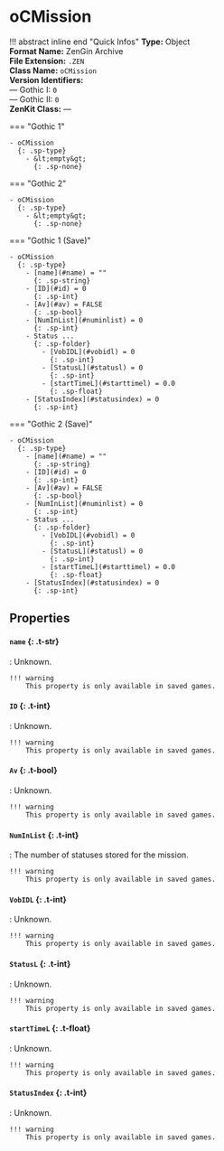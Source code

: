 # oCMission

!!! abstract inline end "Quick Infos"
    **Type:** Object<br/>
    **Format Name:** ZenGin Archive<br/>
    **File Extension:** `.ZEN`<br/>
    **Class Name:** `oCMission`<br/>
    **Version Identifiers:**<br />
    — Gothic I: `0`<br/>
    — Gothic II: `0`<br/>
    **ZenKit Class:** *—*

=== "Gothic 1"

    - oCMission
      {: .sp-type}
        - &lt;empty&gt;
          {: .sp-none}

=== "Gothic 2"

    - oCMission
      {: .sp-type}
        - &lt;empty&gt;
          {: .sp-none}

=== "Gothic 1 (Save)"

    - oCMission
      {: .sp-type}
        - [name](#name) = ""
          {: .sp-string}
        - [ID](#id) = 0
          {: .sp-int}
        - [Av](#av) = FALSE
          {: .sp-bool}
        - [NumInList](#numinlist) = 0
          {: .sp-int}
        - Status ...
          {: .sp-folder}
            - [VobIDL](#vobidl) = 0
              {: .sp-int}
            - [StatusL](#statusl) = 0
              {: .sp-int}
            - [startTimeL](#starttimel) = 0.0
              {: .sp-float}
        - [StatusIndex](#statusindex) = 0
          {: .sp-int}

=== "Gothic 2 (Save)"

    - oCMission
      {: .sp-type}
        - [name](#name) = ""
          {: .sp-string}
        - [ID](#id) = 0
          {: .sp-int}
        - [Av](#av) = FALSE
          {: .sp-bool}
        - [NumInList](#numinlist) = 0
          {: .sp-int}
        - Status ...
          {: .sp-folder}
            - [VobIDL](#vobidl) = 0
              {: .sp-int}
            - [StatusL](#statusl) = 0
              {: .sp-int}
            - [startTimeL](#starttimel) = 0.0
              {: .sp-float}
        - [StatusIndex](#statusindex) = 0
          {: .sp-int}

## Properties

#### `name` {: .t-str}

:   Unknown.

    !!! warning
        This property is only available in saved games.

#### `ID` {: .t-int}

:   Unknown.

    !!! warning
        This property is only available in saved games.


#### `Av` {: .t-bool}

:   Unknown.

    !!! warning
        This property is only available in saved games.

#### `NumInList` {: .t-int}

:   The number of statuses stored for the mission.

    !!! warning
        This property is only available in saved games.

#### `VobIDL` {: .t-int}

:   Unknown.

    !!! warning
        This property is only available in saved games.

#### `StatusL` {: .t-int}

:   Unknown.

    !!! warning
        This property is only available in saved games.

#### `startTimeL` {: .t-float}

:   Unknown.

    !!! warning
        This property is only available in saved games.

#### `StatusIndex` {: .t-int}

:   Unknown.

    !!! warning
        This property is only available in saved games.
